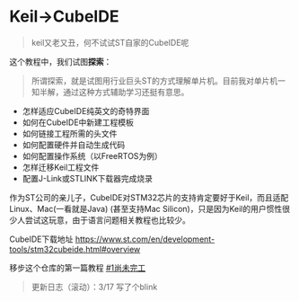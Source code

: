 # Keil->CubeIDE
> keil又老又丑，何不试试ST自家的CubeIDE呢

这个教程中，我们试图**探索**：
> 所谓探索，就是试图用行业巨头ST的方式理解单片机。目前我对单片机一知半解，通过这种方式辅助学习还挺有意思。

- 怎样适应CubeIDE纯英文的奇特界面
- 如何在CubeIDE中新建工程模板
- 如何链接工程所需的头文件
- 如何配置硬件并自动生成代码
- 如何配置操作系统（以FreeRTOS为例）
- 怎样迁移Keil工程文件
- 配置J-Link或STLINK下载器完成烧录

作为ST公司的亲儿子，CubeIDE对STM32芯片的支持肯定要好于Keil，而且适配Linux、Mac(一看就是Java) (甚至支持Mac Silicon)，只是因为Keil的用户惯性很少人尝试这玩意，由于语言问题相关教程也比较少。

CubeIDE下载地址
<https://www.st.com/en/development-tools/stm32cubeide.html#overview>

移步这个仓库的第一篇教程 [#1尚未完工](./documents/CubeIDE的界面.md)

> 更新日志（滚动）：3/17 写了个blink
